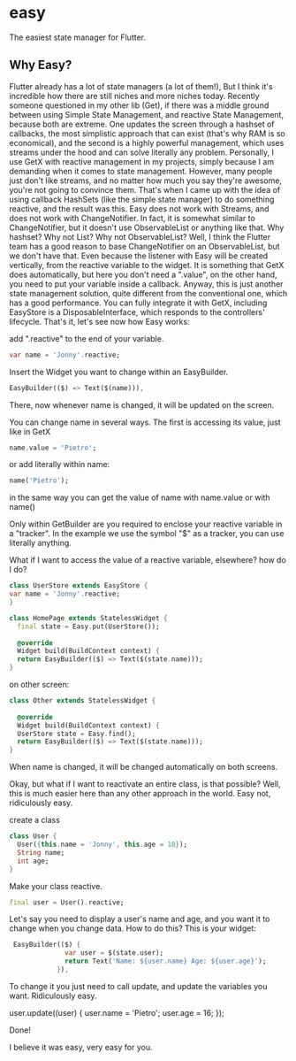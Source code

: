 # easy

The easiest state manager for Flutter.

## Why Easy?

Flutter already has a lot of state managers (a lot of them!), But I think it's incredible how there are still niches and more niches today.
Recently someone questioned in my other lib (Get), if there was a middle ground between using Simple State Management, and reactive State Management, because both are extreme. One updates the screen through a hashset of callbacks, the most simplistic approach that can exist (that's why RAM is so economical), and the second is a highly powerful management, which uses streams under the hood and can solve literally any problem.
Personally, I use GetX with reactive management in my projects, simply because I am demanding when it comes to state management. However, many people just don't like streams, and no matter how much you say they're awesome, you're not going to convince them.
That's when I came up with the idea of ​​using callback HashSets (like the simple state manager) to do something reactive, and the result was this.
Easy does not work with Streams, and does not work with ChangeNotifier.
In fact, it is somewhat similar to ChangeNotifier, but it doesn't use ObservableList or anything like that.
Why hashset? Why not List? Why not ObservableList?
Well, I think the Flutter team has a good reason to base ChangeNotifier on an ObservableList, but we don't have that. Even because the listener with Easy will be created vertically, from the reactive variable to the widget.
It is something that GetX does automatically, but here you don't need a ".value", on the other hand, you need to put your variable inside a callback.
Anyway, this is just another state management solution, quite different from the conventional one, which has a good performance.
You can fully integrate it with GetX, including EasyStore is a DisposableInterface, which responds to the controllers' lifecycle. That's it, let's see now how Easy works:


add ".reactive" to the end of your variable.

```dart
var name = 'Jonny'.reactive;
```

Insert the Widget you want to change within an EasyBuilder.
```dart
EasyBuilder(($) => Text($(name))),
```

There, now whenever name is changed, it will be updated on the screen.

You can change name in several ways.
The first is accessing its value, just like in GetX

```dart
name.value = 'Pietro';
```
or add literally within name:

```dart
name('Pietro');
```

in the same way you can get the value of name with name.value or with name()

Only within GetBuilder are you required to enclose your reactive variable in a "tracker".
In the example we use the symbol "$" as a tracker, you can use literally anything.


What if I want to access the value of a reactive variable, elsewhere? how do I do?

```dart
class UserStore extends EasyStore {
var name = 'Jonny'.reactive;
}

class HomePage extends StatelessWidget {
  final state = Easy.put(UserStore());
  
  @override
  Widget build(BuildContext context) {
  return EasyBuilder(($) => Text($(state.name)));
}  
```
on other screen:
```dart
class Other extends StatelessWidget {
 
  @override
  Widget build(BuildContext context) {
  UserStore state = Easy.find();
  return EasyBuilder(($) => Text($(state.name)));
}  
```
When name is changed, it will be changed automatically on both screens.

Okay, but what if I want to reactivate an entire class, is that possible?
Well, this is much easier here than any other approach in the world. Easy not, ridiculously easy.

create a class

```dart
class User {
  User({this.name = 'Jonny', this.age = 18});
  String name;
  int age;
}


```

Make your class reactive.

```dart
final user = User().reactive;
```

Let's say you need to display a user's name and age, and you want it to change when you change data. How to do this?
This is your widget:
```dart
 EasyBuilder(($) {
              var user = $(state.user);
              return Text('Name: ${user.name} Age: ${user.age}');
            }),
```

To change it you just need to call update, and update the variables you want. Ridiculously easy.

user.update((user) {
      user.name = 'Pietro';
      user.age = 16;
    });

Done!

I believe it was easy, very easy for you.


